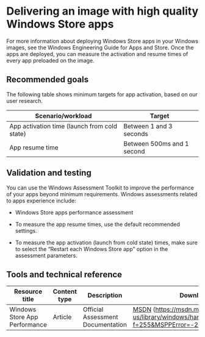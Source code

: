 
# Delivering an image with high quality Windows Store apps

For more information about deploying Windows Store apps in your Windows
images, see the Windows Engineering Guide for Apps and Store. Once the
apps are deployed, you can measure the activation and resume times of
every app preloaded on the image.

## Recommended goals

The following table shows minimum targets for app activation, based on
our user research.

| Scenario/workload                            | Target |
|----------------------------------------------|----------------------------|
| App activation time (launch from cold state) | Between 1 and 3 seconds |
| App resume time                              | Between 500ms and 1 second |


## Validation and testing

You can use the Windows Assessment Toolkit to improve the performance of
your apps beyond minimum requirements. Windows assessments related to
apps experience include:

-   Windows Store apps performance assessment

-   To measure the app resume times, use the default
    recommended settings.

-   To measure the app activation (launch from cold state) times, make
    sure to select the “Restart each Windows Store app” option in the
    assessment parameters.

## Tools and technical reference

| Resource title                | Content type | Description                       | Download link |
|-------------------------------|--------------|-----------------------------------|-------------------------------------------------------------------------------------------------------------------------------------------------------------------------------------- |
| Windows Store App Performance | Article      | Official Assessment Documentation | [MSDN](http://msdn.microsoft.com/en-us/library/windows/hardware/dn246955.aspx) (https://msdn.microsoft.com/en-us/library/windows/hardware/dn246955.aspx?f=255&MSPPError=-2147217396) |


